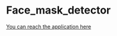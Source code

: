 # Face_mask_detector
[You can reach the application here](https://akashpatil1996-face-mask-detector-main-dkczbe.streamlit.app/)
